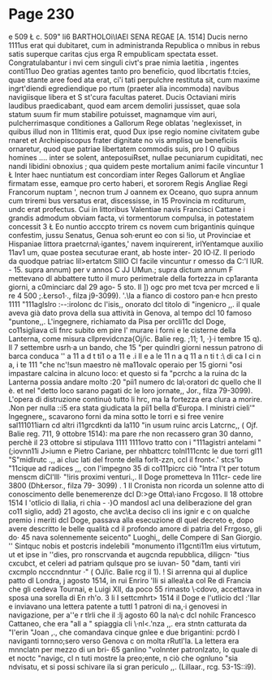 # Page 230

e 509 Ł c. 509" li6 BARTHOLOì\IAEI SENA REGAE [A. 1514] Ducis nerno 1111us erat qui dubitaret, cum in administranda Republica o mnibus in rebus satis superque caritas cjus erga R empublicam spectata esset. Congratulabantur i nvi cem singuli civt's prae nimia laetitia , ingentes conti11uo Deo gratias agentes tanto pro beneficio, quod libcrtatis f:tcies, quae stante aree foed ata erat, ci\'i tati perpulchre restituta sit, cum maxime ingrt'diendi egrediendique po rtum (praeter alia incommoda) navibus navigiisque libera et S st'cura facultas pateret. Ducis Octaviani miris laudibus praedicabant, quod eam arcem demoliri jussisset, quae sola statum suum fir mum stabilire potuisset, magnamque vim auri, pulcherrimasque conditiones a Gallorum Rege oblatas 'neglexisset, in quibus illud non in 11ltimis erat, quod Dux ipse regio nomine civitatem gube rnaret et Archiepiscopus frater dignitate no vis amplisq ue benefìciis ornaretur, quod que patriae libertatem commodis suis, pro I O quibus homines .... inter se solent, anteposuiRset, nullae pecuniarum cupiditati, nec nandi libidini obnoxius ; qua quidem peste mortalium animi facile vincuntur 1 Ł Inter haec nuntiatum est concordiam inter Reges Gallorum et Angliae firmatam esse, eamque pro certo haberi, et sororem Regis Angliae Regi Francorum nuptam ', necnon trum J oannem ex Oceano, quo supra annum cum triremi bus versatus erat, discessisse, in 15 Provincia m rcditurum, undc erat profectus. Cui in littoribus Valentiae navis Francisci Cattane i grandis admodum obviam facta, vi tormentorum compulsa, in potestatem concessit 3 Ł Eo nuntio acccpto trirem cs novem cum brigantinis quinque confestim, jussu Senatus, Genua soh·erunt eo con si !io, ut Provinciae et Hispaniae littora praetcrna\·igantes,' navem inquirerent, irlYentamque auxilio 11av1 um, quae postea secuturae erant, ab hoste inter- 20 IO·IZ. Il periodo da quodque patriac lil>ertatcm SlllO Cl facile vincuntur r omesso da C:'l lUR. - 15. supra annum) per v annos C JJ UMun.; supra dictum annum F mettevano dl abbattere tutto il muro perimetrale della fortezza in cp1aranta giorni, a c0minciarc dal 29 ago- 5 sto. Il ]) ogc pro met tcva per mcrced e li re 4 500 ;.Łerso1·., fìlza j9-3099). '.\la a fianco di costoro pan·e hcn presto 1111 "111aglslro :--:irolonc dc l'isis,, onorato dcl titolo di "ingenicro ,,. il quale aveva già dato prova della sua attività in Genova, al tempo dcl 10 famoso "puntone,,. L'ingegnere, richiamato da Pisa per orcli11c dcl Doge, co11sigliava cli fnrc subito em pire l' murare i forni e le cisterne della Lanterna, come misura cllprevidcnza{Oj/ic. Balie reg. ;11; 1, ·}·i tembre 15 q). Il 7 settembre usrh·a un bando, che 15 "per quindlri giorni nessun patrono di barca conduca '' a 11 a d t ti1 o a 11 e \.i Il e a le 11 n a q 11 a n ti t :\ di ca I ci n a, i te 111 "che nc'!sun maestro nè ma11ovalc operaio per 15 giorni "osi impastare calcina in alcuno loco: et questo si fa "pcrchc a la ruina dc la Lanterna possia andare molto :20 "piì1 numero dc la\·oratori dc quello che Il è. et nel "detto loco sarano pagati dc le loro jornate,, Jor., filza 79-3099). L'opera di distruzione continuò tutto li hrc, ma la fortezza era clura a morire. .Non per nulla ::i5 era stata giudicata la piì1 bella d'Europa. I ministri cieli'" Ingegnere,, scavarono forni da mina sotto le torri e si free venire sal111011iarn cd altri i11grcdknti da la110 "in usum ruinc arcis Latcrnc,, ( Ojf. Balie reg. 711, 9 ottobre 1514): ma pare rhe non recassero gran 30 danno, perchè il 23 ottobre si stipulava 1111 1111ovo tratto con i "111agistri antelami " (;iovnn11i J>iumn e Pietro Cariane, per nhbattcrc tolnl111cntc le due torri gl11 "S"midlrutc .,, ai cluc lati del fronte della forlt-zzn, ccl il front<.' stcs'lo "11cique ad radices ,,, con l'impegno 35 di co111picrc ciò "lntra l't per totum menscm diCl'lll· "!iris proximi venturi.,. Il Doge prometteva In 111cr- cede lire 3800 (DhŁersor., filza 79- 3099) . 1 Il Cronista non ricorda un solenne atto di conoscimento delle benemerenze dcl D:>ge Otta\·iano Frcgoso. Il 18 ottobre 1514 I 'otlìcio di llalia, ri chia - ·}O mandosl acl una deliberazione del gran co11 siglio, add} 21 agosto, che avc\Ła deciso cli ins ignir e c on qualche premio i meriti dcl Doge, passava alla esecuzione dl quel decreto e, dopo avere descritto le belle qualità cd il profondo amore di patria del Frrgoso, gli do· 45 nava solennemente seicento" Luoghi,, delle Compere di San Giorgio. '' Sintquc nobis et postcris indelebili "monumento i11gcnti11m eius virtutum, ut et ipse in ''dies, pro ronscrvanda et augcnda repubblica, diligcn· "tius cxcubct, et celeri ad patriam qulsque pro se iuvan- 50 "dam, tanti viri cxcmplo ncccndnntur ·" ( OJ/ic. Balie rcg il 1). ! Si arrenna qui al duplice patto dl Londra, j agosto 1514, in rui Enriro \'Ili si allea\Ła col Re di Francia che gli cedeva Tournai, e Luigi XII, da poco 55 rimasto \·cdovo, accettava in sposa una sorella di En rh'o. 3 li I settcmhrt> 1514 il Doge e l'utlicio dcl :'Ilar e inviavano una lettera patente a tuttl 1 patroni di na,·i genovesi in navigazione, per a\'\'e r tlrli che il :lj agosto 60 la na\·c dcl nohilc Francesco Cattaneo, che era "all a " spiaggia cli \·nl<.'nza ,,. era stntn catturata da "l'erin "Joan ,., che comandava cinque gnlee e due brigantini: pcrdò I naviganti tornno;sero verso Genova c on molta rRutl'la. La lettera era mnnclatn per mezzo di un bri- 65 ganlino "volnnter patronlzato, lo quale di et noctc "navigc, cl n tuti mostre la preo;ente, n ciò che ognluno "sia ndvisatu, et si possi schivare ila si gran periculo ,,. (Lillaar., rcg. 53-1S::i9).